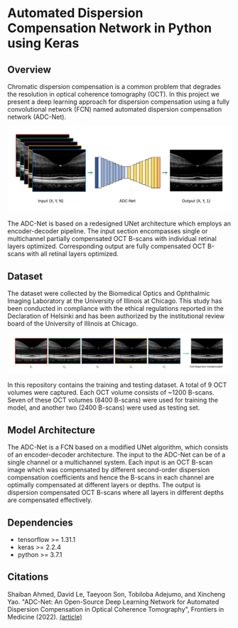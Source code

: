 Automated Dispersion Compensation Network in Python using Keras
===============================================================

Overview
------------
Chromatic dispersion compensation is a common problem that degrades the resolution in optical coherence tomography (OCT).
In this project we present a deep learning approach for dispersion compensation using a fully convolutional network (FCN)
named automated dispersion compensation network (ADC-Net).

![The input in ADCNet is an array of size (X,Y,N), where N is the number of partially dipersion comepensated OCT B-scans, the output of ADCNet is a single fully dipersion compensated OCT B-scan.](https://github.com/dleninja/adcnet/blob/main/misc/pipeline.png?raw=true)

The ADC-Net is based on a redesigned UNet architecture which employs an encoder-decoder pipeline. The input section encompasses single or multichannel partially compensated OCT B-scans with individual retinal layers optimized. Corresponding output are fully compensated OCT B-scans with all retinal layers optimized. 

Dataset
------------
The dataset were collected by the Biomedical Optics and Ophthalmic Imaging Laboratory at the University of Illinois at Chicago. This study has been conducted in compliance with the ethical regulations reported in the Declaration of Helsinki and has been authorized by the institutional review board of the University of Illinois at Chicago.

![The Ground Truths were the fully dispersion compensated OCT B-scans and were prepared by stitching the partially dispersion compensated images together.](https://github.com/dleninja/adcnet/blob/main/misc/ground_truth.png?raw=true)

In this repository contains the training and testing dataset. A total of 9 OCT volumes were captured. Each OCT volume consists of ~1200 B-scans. Seven of these OCT volumes (8400 B-scans) were used for training the model, and another two (2400 B-scans) were used as testing set.

Model Architecture
------------
The ADC-Net is a FCN based on a modified UNet algorithm, which consists of an encoder-decoder architecture. The input to the ADC-Net can be of a single channel or a multichannel system. Each input is an OCT B-scan image which was compensated by different second-order dispersion compensation coefficients and hence the B-scans in each channel are optimally compensated at different layers or depths. The output is dispersion compensated OCT B-scans where all layers in different depths are compensated effectively. 

Dependencies
------------
- tensorflow >= 1.31.1
- keras >= 2.2.4
- python >= 3.7.1

Citations
------------
Shaiban Ahmed, David Le, Taeyoon Son, Tobiloba Adejumo, and Xincheng Yao.
"ADC-Net: An Open-Source Deep Learning Network for Automated Dispersion Compensation in Optical Coherence Tomography", Frontiers in Medicine (2022).
[(article)](https://www.frontiersin.org/articles/10.3389/fmed.2022.864879/full)
